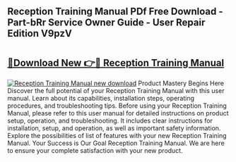 ## Reception Training Manual PDf Free Download - Part-bRr Service Owner Guide - User Repair Edition V9pzV

# <h2><a href="http://cf18059.oget.top/?id=Reception+Training+Manual">🔗Download New 👉🔴 Reception Training Manual</a></h2>

[![Reception Training Manual new download](https://i.imgur.com/5g1atiW.png)](http://cf18059.oget.top/?id=Reception+Training+Manual)
Product Mastery Begins Here Discover the full potential of your Reception Training Manual with this user manual. Learn about its capabilities, installation steps, operating procedures, and troubleshooting tips. Before using your Reception Training Manual, please refer to this user manual for detailed instructions on product setup, operation, and troubleshooting. It includes clear instructions for installation, setup, and operation, as well as important safety information. Explore the possibilities of list of features with your new Reception Training Manual. Your Success is Our Goal Reception Training Manual. We are here to ensure your complete satisfaction with your new product.
